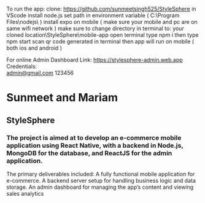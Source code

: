 To run the app:
clone: https://github.com/sunmeetsingh525/StyleSphere    in VScode
install node.js
set path in environment variable ( C:\Program Files\nodejs\ )
install expo on mobile ( make sure your mobile and pc are on same wifi network )
make sure to change directory in terminal to:  your cloned location\StyleSphere\mobile-app
open terminal type     npm i 
then type              npm start
scan qr code generated in terminal
then app will run on mobile ( both ios and android )

For online Admin Dashboard
Link: https://stylesphere-admin.web.app
Credentials:  
admin@gmail.com
123456

# Sunmeet and Mariam
## StyleSphere
### The project is aimed at to develop an e-commerce mobile application using React Native, with a backend in Node.js, MongoDB for the database, and ReactJS for the admin application. 
The primary deliverables included:
A fully functional mobile application for e-commerce.
A backend server setup for handling business logic and data storage.
An admin dashboard for managing the app’s content and viewing sales analytics
